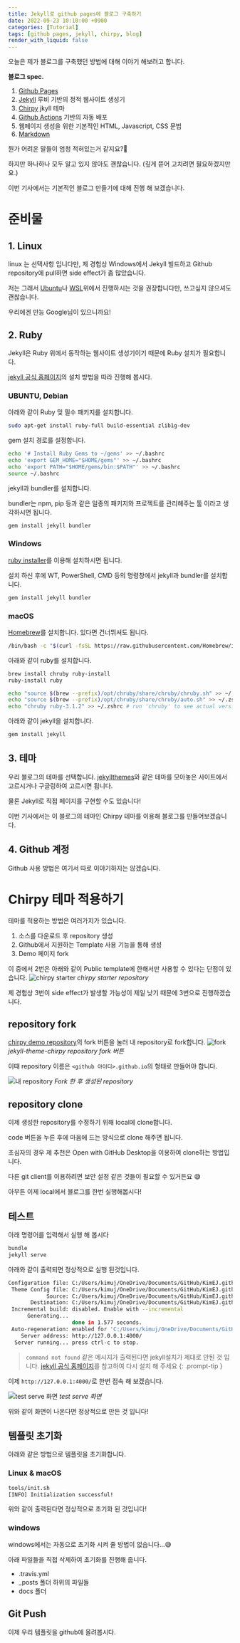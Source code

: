 ```yaml
---
title: Jekyll로 github pages에 블로그 구축하기
date: 2022-09-23 10:10:00 +0900
categories: [Tutorial]
tags: [github pages, jekyll, chirpy, blog]
render_with_liquid: false
---
```


오늘은 제가 블로그를 구축했던 방법에 대해 이야기 해보려고 합니다.

**블로그 spec.**
1. [Github Pages](https://pages.github.com/)
2. [Jekyll](https://jekyllrb.com/) 루비 기반의 정적 웹사이트 생성기
3. [Chirpy](https://github.com/cotes2020/jekyll-theme-chirpy) jkyll 테마
4. [Github Actions](https://docs.github.com/en/actions) 기반의 자동 배포
5. 웹페이지 생성을 위한 기본적인 HTML, Javascript, CSS 문법
6. [Markdown](https://daringfireball.net/projects/markdown/)

뭔가 어려운 말들이 엄청 적혀있는거 같지요?🤔

하지만 하나하나 모두 알고 있지 않아도 괜찮습니다. (깊게 뜯어 고치려면 필요하겠지만요.)

이번 기사에서는 기본적인 블로그 만들기에 대해 진행 해 보겠습니다.

# 준비물
## 1. Linux
linux 는 선택사항 입니다만, 제 경험상 Windows에서 Jekyll 빌드하고 Github repository에 pull하면 side effect가 좀 많았습니다.

저는 그래서 [Ubuntu](https://ubuntu.com/download)나 [WSL](https://learn.microsoft.com/ko-kr/windows/wsl/install)위에서 진행하시는 것을 권장합니다만, 쓰고싶지 않으셔도 괜찮습니다.

우리에겐 만능 Google님이 있으니까요!

## 2. Ruby
Jekyll은 Ruby 위에서 동작하는 웹사이트 생성기이기 때문에 Ruby 설치가 필요합니다.

[jekyll 공식 홈페이지](https://jekyllrb.com/docs/installation/)의 설치 방법을 따라 진행해 봅시다.

### UBUNTU, Debian

아래와 같이 Ruby 및 필수 패키지를 설치합니다.
```bash
sudo apt-get install ruby-full build-essential zlib1g-dev
```

gem 설치 경로를 설정합니다.
```bash
echo '# Install Ruby Gems to ~/gems' >> ~/.bashrc
echo 'export GEM_HOME="$HOME/gems"' >> ~/.bashrc
echo 'export PATH="$HOME/gems/bin:$PATH"' >> ~/.bashrc
source ~/.bashrc
```

jekyll과 bundler를 설치합니다.

bundler는 npm, pip 등과 같은 일종의 패키지와 프로젝트를 관리해주는 툴 이라고 생각하시면 됩니다.
```bash
gem install jekyll bundler
```

### Windows 
[ruby installer](https://rubyinstaller.org/)를 이용해 설치하시면 됩니다.

설치 하신 후에 WT, PowerShell, CMD 등의 명령창에서 jekyll과 bundler를 설치합니다.
```bash
gem install jekyll bundler
```

### macOS
[Homebrew](https://brew.sh/index_ko)를 설치합니다. 있다면 건너뛰셔도 됩니다.
```bash
/bin/bash -c "$(curl -fsSL https://raw.githubusercontent.com/Homebrew/install/HEAD/install.sh)"
```

아래와 같이 ruby를 설치합니다.
```bash
brew install chruby ruby-install
ruby-install ruby

echo "source $(brew --prefix)/opt/chruby/share/chruby/chruby.sh" >> ~/.zshrc
echo "source $(brew --prefix)/opt/chruby/share/chruby/auto.sh" >> ~/.zshrc
echo "chruby ruby-3.1.2" >> ~/.zshrc # run 'chruby' to see actual version
```

아래와 같이 jekyll을 설치합니다.
```bash
gem install jekyll
```

## 3. 테마

우리 블로그의 테마를 선택합니다.
[jekyllthemes](http://jekyllthemes.org/)와 같은 테마를 모아놓은 사이트에서 고르시거나 구글링하여 고르시면 됩니다.

물론 Jekyll로 직접 페이지를 구현할 수도 있습니다!

이번 기사에서는 이 블로그의 테마인 Chirpy 테마를 이용해 블로그를 만들어보겠습니다.

## 4. Github 계정

Github 사용 방법은 여기서 따로 이야기하지는 않겠습니다.

# Chirpy 테마 적용하기

테마를 적용하는 방법은 여러가지가 있습니다.
1. 소스를 다운로드 후 repository 생성
2. Github에서 지원하는 Template 사용 기능을 통해 생성
3. Demo 페이지 fork

이 중에서 2번은 아래와 같이 Public template에 한해서만 사용할 수 있다는 단점이 있습니다.
![chirpy starter](/assets/img/2022-09-24-jekyll%EB%A1%9C-github-pages%EC%97%90-%EB%B8%94%EB%A1%9C%EA%B7%B8-%EA%B5%AC%EC%B6%95%ED%95%98%EA%B8%B0/chirpy%20starter.PNG)
_chirpy starter repository_

제 경험상 3번이 side effect가 발생할 가능성이 제일 낮기 때문에 3번으로 진행하겠습니다.

## repository fork
[chirpy demo repository](https://github.com/cotes2020/jekyll-theme-chirpy/)의 fork 버튼을 눌러 내 repository로 fork합니다.
![fork](/assets/img/2022-09-24-jekyll%EB%A1%9C-github-pages%EC%97%90-%EB%B8%94%EB%A1%9C%EA%B7%B8-%EA%B5%AC%EC%B6%95%ED%95%98%EA%B8%B0/fork.PNG)
_jekyll-theme-chirpy repository fork 버튼_

이때 repository 이름은 ```<github 아이디>.github.io```의 형태로 만들어야 합니다.

![내 repository](/assets/img/2022-09-24-jekyll%EB%A1%9C-github-pages%EC%97%90-%EB%B8%94%EB%A1%9C%EA%B7%B8-%EA%B5%AC%EC%B6%95%ED%95%98%EA%B8%B0/%EB%82%B4%20repository.PNG)
_Fork 한 후 생성된 repository_

## repository clone
이제 생성한 repository를 수정하기 위해 local에 clone합니다.

code 버튼을 누른 후에 마음에 드는 방식으로 clone 해주면 됩니다.

초심자의 경우 제 추천은 Open with GitHub Desktop을 이용하여 clone하는 방법입니다.

다른 git client를 이용하려면 보안 설정 같은 것들이 필요할 수 있거든요 😅

아무튼 이제 local에서 블로그를 한번 실행해봅시다!

## 테스트

아래 명령어를 입력해서 실행 해 봅시다
```bash
bundle
jekyll serve
```

아래와 같이 출력되면 정상적으로 실행 된것입니다.
```bash
Configuration file: C:/Users/kimuj/OneDrive/Documents/GitHub/KimEJ.github.io/_config.yml
 Theme Config file: C:/Users/kimuj/OneDrive/Documents/GitHub/KimEJ.github.io/_config.yml
            Source: C:/Users/kimuj/OneDrive/Documents/GitHub/KimEJ.github.io
       Destination: C:/Users/kimuj/OneDrive/Documents/GitHub/KimEJ.github.io/_site
 Incremental build: disabled. Enable with --incremental
      Generating...
                    done in 1.577 seconds.
 Auto-regeneration: enabled for 'C:/Users/kimuj/OneDrive/Documents/GitHub/KimEJ.github.io'
    Server address: http://127.0.0.1:4000/
  Server running... press ctrl-c to stop.
```

> ```command not found``` 같은 메시지가 출력된다면 jekyll설치가 제대로 안된 것 입니다. [jekyll 공식 홈페이지](https://jekyllrb.com/docs/installation/)를 참고하여 다시 설치 해 주세요
{: .prompt-tip }


이제 ```http://127.0.0.1:4000/```로 한번 접속 해 보겠습니다.

![test serve 화면](/assets/img/2022-09-24-jekyll%EB%A1%9C-github-pages%EC%97%90-%EB%B8%94%EB%A1%9C%EA%B7%B8-%EA%B5%AC%EC%B6%95%ED%95%98%EA%B8%B0/test%20serve.PNG)
_test serve 화면_

위와 같이 화면이 나온다면 정상적으로 만든 것 입니다!

## 템플릿 초기화

아래와 같은 방법으로 템플릿을 초기화합니다.

### Linux & macOS
```bash
tools/init.sh
[INFO] Initialization successful!
```
위와 같이 출력된다면 정상적으로 초기화 된 것입니다!

### windows
windows에서는 자동으로 초기화 시켜 줄 방법이 없습니다...😅

아래 파일들을 직접 삭제하여 초기화를 진행해 줍니다.
- .travis.yml
- _posts 폴더 하위의 파일들
- docs 폴더

## Git Push
이제 우리 템플릿을 github에 올려봅시다.

